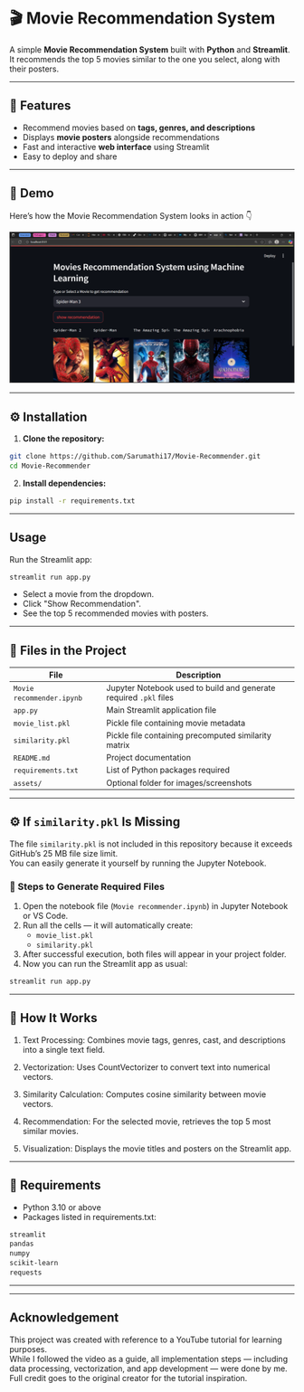 # 🎬 Movie Recommendation System

A simple **Movie Recommendation System** built with **Python** and **Streamlit**.  
It recommends the top 5 movies similar to the one you select, along with their posters.

---

## 🚀 Features

- Recommend movies based on **tags, genres, and descriptions**
- Displays **movie posters** alongside recommendations
- Fast and interactive **web interface** using Streamlit
- Easy to deploy and share

---

## 🧩 Demo

Here’s how the Movie Recommendation System looks in action 👇

![Movie Recommendation Demo](assets/demo_screenshot.png)

---

## ⚙️ Installation

1. **Clone the repository:**

```bash
git clone https://github.com/Sarumathi17/Movie-Recommender.git
cd Movie-Recommender
```
2. **Install dependencies:**

```bash
pip install -r requirements.txt
```

--- 

## Usage

Run the Streamlit app:
```bash
streamlit run app.py
```
* Select a movie from the dropdown.
* Click "Show Recommendation".
* See the top 5 recommended movies with posters.

---

## 📁 Files in the Project

| File | Description |
|------|--------------|
| `Movie recommender.ipynb` | Jupyter Notebook used to build and generate required `.pkl` files |
| `app.py` | Main Streamlit application file |
| `movie_list.pkl` | Pickle file containing movie metadata |
| `similarity.pkl` | Pickle file containing precomputed similarity matrix |
| `README.md` | Project documentation |
| `requirements.txt` | List of Python packages required |
| `assets/` | Optional folder for images/screenshots |

---

## ⚙️ If `similarity.pkl` Is Missing

The file `similarity.pkl` is not included in this repository because it exceeds GitHub’s 25 MB file size limit.  
You can easily generate it yourself by running the Jupyter Notebook.

### 🧾 Steps to Generate Required Files

1. Open the notebook file (`Movie recommender.ipynb`) in Jupyter Notebook or VS Code.  
2. Run all the cells — it will automatically create:
   - `movie_list.pkl`
   - `similarity.pkl`
3. After successful execution, both files will appear in your project folder.  
4. Now you can run the Streamlit app as usual:

```bash
streamlit run app.py
```

---

## 🧠 How It Works

1. Text Processing:
Combines movie tags, genres, cast, and descriptions into a single text field.

2. Vectorization:
Uses CountVectorizer to convert text into numerical vectors.

3. Similarity Calculation:
Computes cosine similarity between movie vectors.

4. Recommendation:
For the selected movie, retrieves the top 5 most similar movies.

5. Visualization:
Displays the movie titles and posters on the Streamlit app.

---

## 🧾 Requirements

* Python 3.10 or above
* Packages listed in requirements.txt:
```bash
streamlit
pandas
numpy
scikit-learn
requests
```

---

---

## Acknowledgement

This project was created with reference to a YouTube tutorial for learning purposes.  
While I followed the video as a guide, all implementation steps — including data processing, vectorization, and app development — were done by me.  
Full credit goes to the original creator for the tutorial inspiration.
